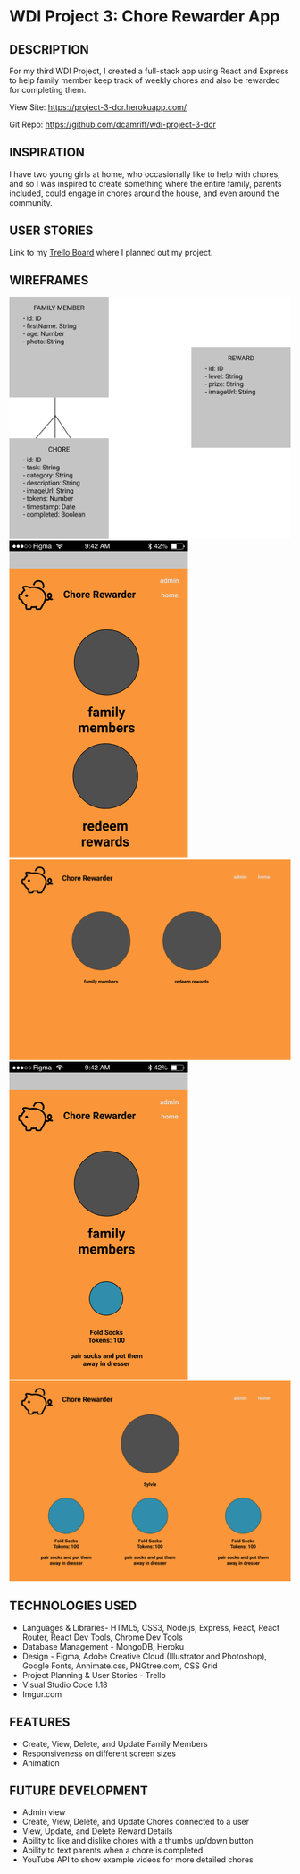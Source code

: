 # WDI Project 3: Chore Rewarder App

## DESCRIPTION
For my third WDI Project, I created a full-stack app using React and Express to help family member keep track of weekly chores and also be rewarded for completing them.

View Site:
https://project-3-dcr.herokuapp.com/

Git Repo:
https://github.com/dcamriff/wdi-project-3-dcr


## INSPIRATION
I have two young girls at home, who occasionally like to help with chores, and so I was inspired to create something where the entire family, parents included, could engage in chores around the house, and even around the community.

## USER STORIES
Link to my [Trello Board](https://trello.com/b/twPQzL2F/wdi-p3) where I planned out my project.

## WIREFRAMES
![ERD-Chore-Rewarder](https://github.com/dcamriff/wdi-project-3-dcr/blob/master/public/images/ERD-chore-rewarder.png)
![iPhone-Home-Page](https://github.com/dcamriff/wdi-project-3-dcr/blob/master/public/images/iPhone%20SE.png)
![Desktop-Home-Page](https://github.com/dcamriff/wdi-project-3-dcr/blob/master/public/images/Desktop%20HD.png)
![iPhone-User-Profile](https://github.com/dcamriff/wdi-project-3-dcr/blob/master/public/images/iPhone%20SE-User%20Profile.png)
![Desktop-User-Profile](https://github.com/dcamriff/wdi-project-3-dcr/blob/master/public/images/Desktop%20HD-User%20Profile.png)


## TECHNOLOGIES USED
 - Languages &  Libraries- HTML5, CSS3, Node.js, Express, React, React Router, React Dev Tools, Chrome Dev Tools
 - Database Management - MongoDB, Heroku
 - Design - Figma, Adobe Creative Cloud (Illustrator and Photoshop), Google Fonts, Annimate.css, PNGtree.com, CSS Grid
 - Project Planning & User Stories - Trello
 - Visual Studio Code 1.18
 - Imgur.com

 ## FEATURES
 - Create, View, Delete, and Update Family Members
 - Responsiveness on different screen sizes
 - Animation

 ## FUTURE DEVELOPMENT
 - Admin view
 - Create, View, Delete, and Update Chores connected to a user
 - View, Update, and Delete Reward Details
 - Ability to like and dislike chores with a thumbs up/down button
 - Ability to text parents when a chore is completed
 - YouTube API to show example videos for more detailed chores